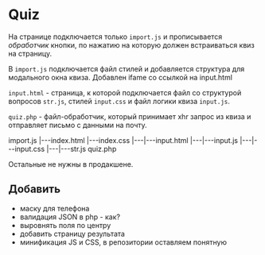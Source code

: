 # Quiz

На странице подключается только `import.js` и прописывается *обработчик* кнопки, по нажатию на которую должен встраиваться квиз на страницу.

В `import.js` подключается файл стилей и добавляется структура для модального окна квиза. Добавлен ifame со ссылкой на input.html

`input.html` - страница, к которой подключается файл со структурой вопросов `str.js`, стилей `input.css` и файл логики квиза `input.js`.

`quiz.php` - файл-обработчик, который принимает xhr запрос из квиза и отправляет письмо с данными на почту.

import.js
|---index.html
|---index.css
|---|---input.html
|---|---input.js
|---|---input.css
|---|---str.js
quiz.php

Остальные не нужны в продакшене.

## Добавить
- маску для телефона
- валидация JSON в php - как?
- выровнять поля по центру
- добавить страницу результата
- минификация JS и CSS, в репозитории оставляем понятную